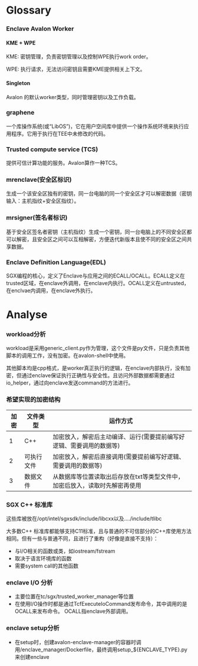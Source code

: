 # Glossary

### Enclave Avalon Worker

#### KME + WPE

KME: 密钥管理，负责密钥管理以及控制WPE执行work order。

WPE: 执行请求，无法访问密钥且需要KME提供相关上下文。

#### Singleton

Avalon 的默认worker类型，同时管理密钥以及工作负载。

### graphene

一个库操作系统(或“LibOS”)，它在用户空间库中提供一个操作系统环境来执行应用程序。它用于执行在TEE中未修改的代码。

### Trusted compute service (TCS)

提供可信计算功能的服务。Avalon算作一种TCS。

### mrenclave(安全区标识)

生成一个该安全区独有的密钥，同一台电脑的同一个安全区才可以解密数据（密钥输入：主机指纹+安全区指纹）。

### mrsigner(签名者标识)

基于安全区签名者密钥（主机指纹）生成一个密钥，同一台电脑上的不同安全区都可以解密，且安全区之间可以互相解密，方便迭代新版本且使不同的安全区之间共享数据。

### Enclave Definition Language(EDL)

SGX编程的核心，定义了Enclave与应用之间的ECALL/OCALL。ECALL定义在trusted区域，在enclave外调用，在enclave内执行。OCALL定义在untrusted，在enclvae内调用，在enclave外执行。



# Analyse

### workload分析

workload是采用generic_client.py作为管理，这个文件是py文件，只是负责其他脚本的调用工作，没有加密。在avalon-shell中使用。

其他脚本均是cpp格式，是worker真正执行的逻辑，在enclave内部执行，没有加密，但通过enclave保证执行正确性与安全性。且访问外部数据都需要通过io_helper，通过向enclave发送command的方法进行。

### 希望实现的加密结构

| 加密  | 文件类型  | 运作方式                                    |
| --- | ----- | --------------------------------------- |
| 1   | C++   | 加密放入，解密后主动编译、运行(需要提前编写好逻辑、需要调用的数据等)     |
| 2   | 可执行文件 | 加密放入，解密后直接调用(需要提前编写好逻辑、需要调用的数据等)        |
| 3   | 数据文件  | 从数据库等位置读取出后存放在txt等类型文件中，加密后放入，读取时先解密再使用 |

### SGX C++ 标准库

这些库被放在/opt/intel/sgxsdk/include/libcxx以及..../include/tlibc

大多数C++ 标准库都能够支持C11标准，且与普通的不可信部分的C++库使用方法相同。但有一些与普通不同，且进行了重构（好像是直接不支持）：

* 与I/O相关的函数或类，如iostream/fstream
* 取决于语言环境库的函数
* 需要system call的其他函数   

### enclave I/O 分析

* 主要位置在tc/sgx/trusted_worker_manager等位置
* 在使用I/O操作时都是通过TcfExecuteIoCommand发布命令，其中调用的是OCALL来发布命令。 OCALL指enclave外部调用。

### enclave setup分析
* 在setup时，创建avalon-enclave-manager的容器时调用/enclave_manager/Dockerfile，最终调用setup_${ENCLAVE_TYPE}.py来创建enclave
